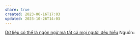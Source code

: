```yaml
---
share: true
created: 2023-06-16T17:03
updated: 2023-10-26T14:03
---
```

[Dữ liệu có thể là ngôn ngữ mà tất cả mọi người đều hiểu](./D%E1%BB%AF%20li%E1%BB%87u%20c%C3%B3%20th%E1%BB%83%20l%C3%A0%20ng%C3%B4n%20ng%E1%BB%AF%20m%C3%A0%20t%E1%BA%A5t%20c%E1%BA%A3%20m%E1%BB%8Di%20ng%C6%B0%E1%BB%9Di%20%C4%91%E1%BB%81u%20hi%E1%BB%83u.md) 
Nguồn::
